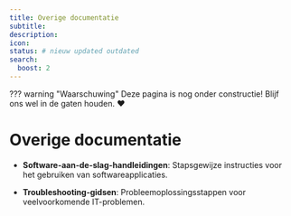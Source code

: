 ```yaml
---
title: Overige documentatie
subtitle:
description:
icon:
status: # nieuw updated outdated
search:
  boost: 2 
---
```


??? warning "Waarschuwing"
    Deze pagina is nog onder constructie! Blijf ons wel in de gaten houden. :heart:

# Overige documentatie

- **Software-aan-de-slag-handleidingen**: Stapsgewijze instructies voor het gebruiken van softwareapplicaties.
  
- **Troubleshooting-gidsen**: Probleemoplossingsstappen voor veelvoorkomende IT-problemen.
